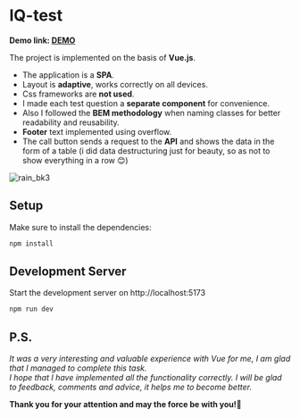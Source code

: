 # IQ-test

**Demo link: [DEMO](https://dmytro-matsehora.github.io/IQ-test/)**

The project is implemented on the basis of **Vue.js**. <br/> 

- The application is a **SPA**.
- Layout is **adaptive**, works correctly on all devices.
- Сss frameworks are **not used**.
- I made each test question a **separate component** for convenience.
- Also I followed the **BEM methodology** when naming classes for better readability and reusability.
- **Footer** text implemented using overflow.
- The call button sends a request to the **API** and shows the data in the form of a table 
  (i did data destructuring just for beauty, so as not to show everything in a row 😊)

![rain_bk3](https://user-images.githubusercontent.com/106682607/233831576-40db456a-65eb-4d1f-92b6-dda74ec61ccc.png)


## Setup

Make sure to install the dependencies:

```bash
npm install
```

## Development Server

Start the development server on http://localhost:5173

```bash
npm run dev
```

## P.S.
*It was a very interesting and valuable experience with Vue for me, I am glad that I managed to complete this task. <br>
I hope that I have implemented all the functionality correctly. I will be glad to feedback, comments and advice, it helps me to become better.*

**Thank you for your attention and may the force be with you!🌌**
